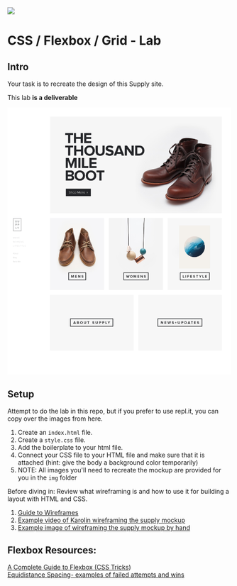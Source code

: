 <img src="https://i.imgur.com/qsSi07H.png">

# CSS / Flexbox / Grid - Lab

## Intro

Your task is to recreate the design of this Supply site.

This lab **is a deliverable**

![](mockup.png)

## Setup

Attempt to do the lab in this repo, but if you prefer to use repl.it, you can copy over the images from here.

1. Create an `index.html` file.<br>
2. Create a `style.css` file.<br>
3. Add the boilerplate to your html file.<br>
4. Connect your CSS file to your HTML file and make sure that it is attached (hint: give the body a background color temporarily)<br>
5. NOTE: All images you'll need to recreate the mockup are provided for you in the `img` folder

Before diving in: Review what wireframing is and how to use it for building a layout with HTML and CSS.

1. [Guide to Wireframes](https://webdesign.tutsplus.com/articles/a-beginners-guide-to-wireframing--webdesign-7399)
2. [Example video of Karolin wireframing the supply mockup](https://youtu.be/fixtY24nzSg)
3. [Example image of wireframing the supply mockup by hand](https://imgur.com/N611F5d.png)

## Flexbox Resources:

[A Complete Guide to Flexbox (CSS Tricks](https://css-tricks.com/snippets/css/a-guide-to-flexbox/)) <br>
[Equidistance Spacing- examples of failed attempts and wins](https://css-tricks.com/equidistant-objects-with-css/)
